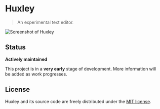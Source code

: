 Huxley
======

> An experimental text editor.

<img src="http://placehold.it/912x712" alt="Screenshot of Huxley" />

Status
------

**Actively maintained**

This project is in a **very early** stage of development.
More information will be added as work progresses.

License
-------

Huxley and its source code are freely distributed under the [MIT license](LICENSE).
